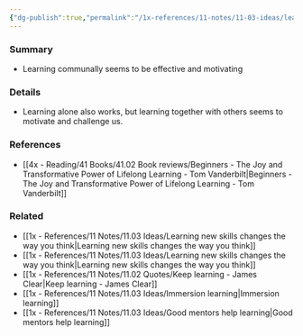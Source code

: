 ```yaml
---
{"dg-publish":true,"permalink":"/1x-references/11-notes/11-03-ideas/learning-with-others-is-more-effective/","title":"Learning with others is more effective","noteIcon":""}
---
```



### Summary
- Learning communally seems to be effective and motivating

### Details
- Learning alone also works, but learning together with others seems to motivate and challenge us.

### References
- [[4x - Reading/41 Books/41.02 Book reviews/Beginners - The Joy and Transformative Power of Lifelong Learning - Tom Vanderbilt\|Beginners - The Joy and Transformative Power of Lifelong Learning - Tom Vanderbilt]]

### Related
- [[1x - References/11 Notes/11.03 Ideas/Learning new skills changes the way you think\|Learning new skills changes the way you think]]
- [[1x - References/11 Notes/11.03 Ideas/Learning new skills changes the way you think\|Learning new skills changes the way you think]]
- [[1x - References/11 Notes/11.02 Quotes/Keep learning - James Clear\|Keep learning - James Clear]]
- [[1x - References/11 Notes/11.03 Ideas/Immersion learning\|Immersion learning]]
- [[1x - References/11 Notes/11.03 Ideas/Good mentors help learning\|Good mentors help learning]]